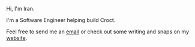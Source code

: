 Hi, I'm Iran.

I'm a Software Engineer helping build Croct.

Feel free to send me an [email](mailto:me@irangarcia.com) or check out some writing and snaps on my [website](https://irangarcia.co).
